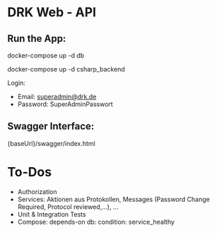 # DRK Web - API

## Run the App:

docker-compose up -d db

docker-compose up -d csharp_backend


Login:
- Email: superadmin@drk.de
- Password: SuperAdminPasswort


## Swagger Interface:

{baseUrl}/swagger/index.html


# To-Dos

- Authorization
- Services: Aktionen aus Protokollen, Messages (Password Change Required, Protocol reviewed,...), ...
- Unit & Integration Tests
- Compose: depends-on
          db:
             condition: service_healthy